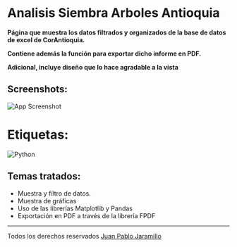# Analisis Siembra Arboles Antioquia

**Página que muestra los datos filtrados y organizados de la base de datos de excel de CorAntioquia.**

**Contiene además la función para exportar dicho informe en PDF.**

**Adicional, incluye diseño que lo hace agradable a la vista**

## Screenshots:
![App Screenshot](https://scontent.feoh3-1.fna.fbcdn.net/v/t1.15752-9/352612647_617527300318270_1636843300554453054_n.png?_nc_cat=107&ccb=1-7&_nc_sid=ae9488&_nc_eui2=AeGKkIOvrn0loa5za2gy7UJ6Yx007U0pR9tjHTTtTSlH29VFJ0q0yLz318ojNbTwazmoZR9wVR3q3ondol69RX3u&_nc_ohc=dJg2sDNy6FIAX9aAgDb&_nc_ht=scontent.feoh3-1.fna&oh=03_AdRnv8TLmzEGBzptqO-yIYgVZJfvSCreOapBbUoScgJQUA&oe=64A8CDCF)

# Etiquetas: 
![Python](https://img.shields.io/badge/python-3670A0?style=for-the-badge&logo=python&logoColor=ffdd54) 
 ## Temas tratados:
 * Muestra y filtro de datos.
 * Muestra de gráficas
 * Uso de las librerías Matplotlib y Pandas
 * Exportación en PDF a través de la librería FPDF
 * *** 
Todos los derechos reservados [Juan Pablo Jaramillo](https://github.com/HotSauce96)

